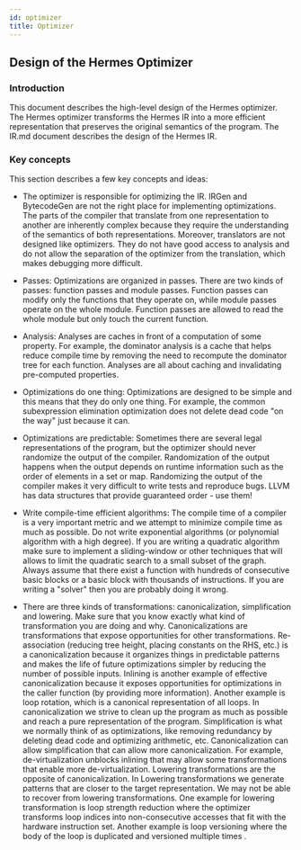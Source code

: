 ```yaml
---
id: optimizer
title: Optimizer
---
```


## Design of the Hermes Optimizer

### Introduction
This document describes the high-level design of the Hermes optimizer. The
Hermes optimizer transforms the Hermes IR into a more efficient representation
that preserves the original semantics of the program. The IR.md document describes
the design of the Hermes IR.

### Key concepts

This section describes a few key concepts and ideas:

  - The optimizer is responsible for optimizing the IR. IRGen and BytecodeGen
    are not the right place for implementing optimizations. The parts of the
    compiler that translate from one representation to another are inherently
    complex because they require the understanding of the semantics of both
    representations. Moreover, translators are not designed like optimizers.
    They do not have good access to analysis and do not allow the separation
    of the optimizer from the translation, which makes debugging more
    difficult.

  - Passes: Optimizations are organized in passes. There are two kinds of
    passes: function passes and module passes. Function passes can modify only
    the functions that they operate on, while module passes operate on the whole
    module.  Function passes are allowed to read the whole module but only
    touch the current function.

  - Analysis: Analyses are caches in front of a computation of some property.
    For example, the dominator analysis is a cache that helps reduce compile
    time by removing the need to recompute the dominator tree for each
    function. Analyses are all about caching and invalidating pre-computed
    properties.

  - Optimizations do one thing: Optimizations are designed to be simple and
    this means that they do only one thing. For example, the common
    subexpression elimination optimization does not delete dead code
    "on the way" just because it can.

  - Optimizations are predictable: Sometimes there are several legal
    representations of the program, but the optimizer should never
    randomize the output of the compiler. Randomization of the output
    happens when the output depends on runtime information such as the order
    of elements in a set or map. Randomizing the output of the compiler
    makes it very difficult to write tests and reproduce bugs. LLVM has
    data structures that provide guaranteed order - use them!

  - Write compile-time efficient algorithms: The compile time of a compiler is a
    very important metric and we attempt to minimize compile time as much as
    possible. Do not write exponential algorithms (or polynomial algorithm with
    a high degree). If you are writing a quadratic algorithm make sure to
    implement a sliding-window or other techniques that will allows to limit
    the quadratic search to a small subset of the graph. Always assume that
    there exist a function with hundreds of consecutive basic blocks or a basic
    block with thousands of instructions. If you are writing a "solver" then
    you are probably doing it wrong.

  - There are three kinds of transformations: canonicalization,
    simplification and lowering. Make sure that you know exactly what kind of
    transformation you are doing and why. Canonicalizations are transformations that
    expose opportunities for other transformations.  Re-association (reducing tree
    height, placing constants on the RHS, etc.) is a canonicalization because it
    organizes things in predictable patterns and makes the life of future
    optimizations simpler by reducing the number of possible inputs. Inlining is
    another example of effective canonicalization because it exposes opportunities
    for optimizations in the caller function (by providing more information).
    Another example is loop rotation, which is a canonical representation of all
    loops.  In canonicalization we strive to clean up the program as much as
    possible and reach a pure representation of the program.  Simplification is what
    we normally think of as optimizations, like removing redundancy by deleting dead
    code and optimizing arithmetic, etc.  Canonicalization can allow simplification
    that can allow more canonicalization.  For example, de-virtualization unblocks
    inlining that may allow some transformations that enable more de-virtualization.
    Lowering transformations are the opposite of canonicalization. In Lowering
    transformations we generate patterns that are closer to the target
    representation. We may not be able to recover from lowering transformations. One
    example for lowering transformation is loop strength reduction where the
    optimizer transforms loop indices into non-consecutive accesses that fit with
    the hardware instruction set. Another example is loop versioning where the body
    of the loop is duplicated and versioned multiple times .
